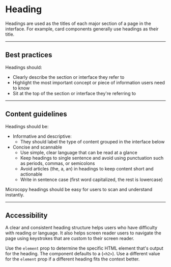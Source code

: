 # Heading

Headings are used as the titles of each major section of a page in the interface. For example, card components generally
use headings as their title.

---

## Best practices

Headings should:

- Clearly describe the section or interface they refer to
- Highlight the most important concept or piece of information users need to know
- Sit at the top of the section or interface they're referring to

---

## Content guidelines

Headings should be:

- Informative and descriptive:
  - They should label the type of content grouped in the interface below
- Concise and scannable
  - Use simple, clear language that can be read at a glance
  - Keep headings to single sentence and avoid using punctuation such as periods, commas, or semicolons
  - Avoid articles (the, a, an) in headings to keep content short and actionable
  - Write in sentence case (first word capitalized, the rest is lowercase)

Microcopy headings should be easy for users to scan and understand instantly.

---

## Accessibility

A clear and consistent heading structure helps users who have difficulty with reading or language. It also helps screen
reader users to navigate the page using keystrokes that are custom to their screen reader.

Use the `element` prop to determine the specific HTML element that's output for the heading. The component defaults to
a (`<h2>`). Use a different value for the `element` prop if a different heading fits the context better.

